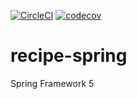 [![CircleCI](https://circleci.com/gh/IvanKrstic123/recipe-book/tree/master.svg?style=svg)](https://circleci.com/gh/IvanKrstic123/recipe-book/tree/master)
[![codecov](https://codecov.io/gh/IvanKrstic123/recipe-book/branch/master/graph/badge.svg?token=7ZXSFW286Z)](https://codecov.io/gh/IvanKrstic123/recipe-book)
# recipe-spring

Spring Framework 5

